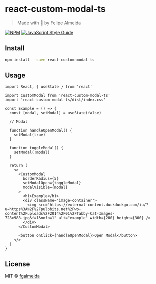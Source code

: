 # react-custom-modal-ts

> Made with 🖤 by Felipe Almeida

[![NPM](https://img.shields.io/npm/v/react-custom-modal-ts.svg)](https://www.npmjs.com/package/react-custom-modal-ts) [![JavaScript Style Guide](https://img.shields.io/badge/code_style-standard-brightgreen.svg)](https://standardjs.com)

## Install

```bash
npm install --save react-custom-modal-ts
```

## Usage

```tsx
import React, { useState } from 'react'

import CustomModal from 'react-custom-modal-ts'
import 'react-custom-modal-ts/dist/index.css'

const Example = () => {
  const [modal, setModal] = useState(false)

  // Modal

  function handleOpenModal() {
    setModal(true)
  }

  function toggleModal() {
    setModal(!modal)
  }

  return (
    <>
      <CustomModal
        borderRadius={5}
        setModalOpen={toggleModal}
        modalVisible={modal}
      >
        <h1>Example</h1>
        <div className='image-container'>
          <img src="https://external-content.duckduckgo.com/iu/?u=https%3A%2F%2Fpulpbits.net%2Fwp-content%2Fuploads%2F2014%2F01%2FTabby-Cat-Images-728x988.jpg&f=1&nofb=1" alt="example" width={200} height={300} />
        </div>
      </CustomModal>

      <button onClick={handleOpenModal}>Open Modal</button>
    </>
  )
}
```

## License

MIT © [fgalmeida](https://github.com/fgalmeida)
